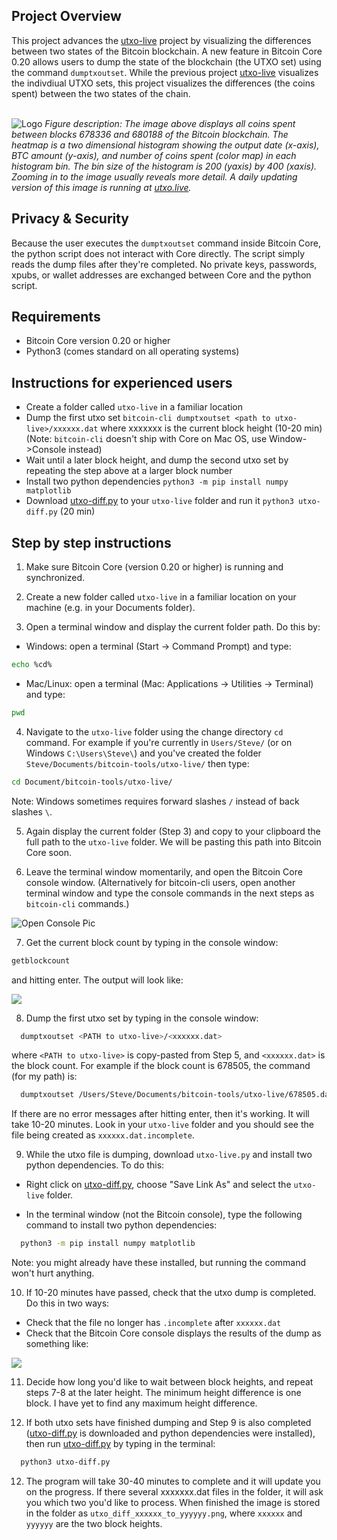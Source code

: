 <!-- ABOUT THE PROJECT -->

## Project Overview

This project advances the <a href='https://github.com/Unbesteveable/utxo-live'>utxo-live</a> project by visualizing the differences between two states of the Bitcoin blockchain. A new feature in Bitcoin Core 0.20 allows users to dump the state of the blockchain (the UTXO set) using the command `dumptxoutset`. While the previous project <a href='https://github.com/Unbesteveable/utxo-live'>utxo-live</a> visualizes the indivdiual UTXO sets, this project visualizes the differences (the coins spent) between the two states of the chain.
 
<br>

<img src="https://utxo.live/utxo_diff_678336_to_680188.png" alt="Logo" >
<em>Figure description: The image above displays all coins spent between blocks 678336 and 680188 of the Bitcoin blockchain. The heatmap is a two dimensional histogram showing the output date (x-axis), BTC amount (y-axis), and number of coins spent (color map) in each histogram bin. The bin size of the histogram is 200 (yaxis) by 400 (xaxis). Zooming in to the image usually reveals more detail. A daily updating version of this image is running at <a href=https://utxo.live/changes/yesterday.php/>utxo.live</a>.</em>


## Privacy & Security

Because the user executes the `dumptxoutset` command inside Bitcoin Core, the python script does not interact with Core directly. The script simply reads the dump files after they're completed. No private keys, passwords, xpubs, or wallet addresses are exchanged between Core and the python script.

<!-- Requirements -->
## Requirements
* Bitcoin Core version 0.20 or higher
* Python3 (comes standard on all operating systems)


## Instructions for experienced users
* Create a folder called `utxo-live` in a familiar location
* Dump the first utxo set `bitcoin-cli dumptxoutset <path to utxo-live>/xxxxxx.dat` where xxxxxxx is the current block height (10-20 min)
   (Note: `bitcoin-cli` doesn't ship with Core on Mac OS, use Window->Console instead)
* Wait until a later block height, and dump the second utxo set by repeating the step above at a larger block number
* Install two python dependencies `python3 -m pip install numpy matplotlib` 
* Download <a href='https://github.com/Unbesteveable/utxo-diff/raw/main/utxo-diff.py'>utxo-diff.py<a> to your `utxo-live` folder and run it `python3 utxo-diff.py` (20 min)

## Step by step instructions
1. Make sure Bitcoin Core (version 0.20 or higher) is running and synchronized.

2. Create a new folder called `utxo-live` in a familiar location on your machine (e.g. in your Documents folder).

3. Open a terminal window and display the current folder path. Do this by:

  * Windows: open a terminal (Start -> Command Prompt) and type: 
  ```sh
  echo %cd%
  ```
  
  * Mac/Linux: open a terminal (Mac: Applications -> Utilities -> Terminal) and type:
  ```sh
  pwd
  ```
  
4. Navigate to the `utxo-live` folder using the change directory `cd` command. For example if you're currently in `Users/Steve/` (or on Windows `C:\Users\Steve\`) and you've created the folder  `Steve/Documents/bitcoin-tools/utxo-live/` then type: 

  ```sh
  cd Document/bitcoin-tools/utxo-live/
  ```
  Note: Windows sometimes requires forward slashes `/` instead of back slashes `\`.
  
5. Again display the current folder (Step 3) and copy to your clipboard the full path to the `utxo-live` folder. We will be pasting this path into Bitcoin Core soon.

6. Leave the terminal window momentarily, and open the Bitcoin Core console window. (Alternatively for bitcoin-cli users, open another terminal window and type the console commands in the next steps as `bitcoin-cli` commands.)

<img src="https://miro.medium.com/max/1098/1*DEukIfd6csdA6bbl2K5sSg.jpeg" alt="Open Console Pic" >

7. Get the current block count by typing in the console window:

  ```sh
  getblockcount
  ```
  and hitting enter. The output will look like:

<img src="https://utxo.live/getblockcount.png">
 

8. Dump the first utxo set by typing in the console window:

```sh
  dumptxoutset <PATH to utxo-live>/<xxxxxx.dat>
  ```
  where `<PATH to utxo-live>` is copy-pasted from Step 5, and `<xxxxxx.dat>` is the block count. For example if the block count is 678505, the command (for my path) is:

```sh
  dumptxoutset /Users/Steve/Documents/bitcoin-tools/utxo-live/678505.dat
  ```
  If there are no error messages after hitting enter, then it's working. It will take 10-20 minutes. Look in your `utxo-live` folder and you should see the file being created as `xxxxxx.dat.incomplete`.

9. While the utxo file is dumping, download `utxo-live.py` and install two python dependencies. To do this:
 
 * Right click on <a href='https://github.com/Unbesteveable/utxo-diff/raw/main/utxo-diff.py'>utxo-diff.py<a>, choose "Save Link As" and select the `utxo-live` folder.

 * In the terminal window (not the Bitcoin console), type the following command to install two python dependencies:
```sh
  python3 -m pip install numpy matplotlib
  ```

   Note: you might already have these installed, but running the command won't hurt anything.

10. If 10-20 minutes have passed, check that the utxo dump is completed. Do this in two ways:

   * Check that the file no longer has `.incomplete` after `xxxxxx.dat` 
   * Check that the Bitcoin Core console displays the results of the dump as something like:

<img src="https://utxo.live/dump_output2.png">

11. Decide how long you'd like to wait between block heights, and repeat steps 7-8 at the later height. The minimum height difference is one block. I have yet to find any maximum height difference. 

11. If both utxo sets have finished dumping and Step 9 is also completed (<a href='https://github.com/Unbesteveable/utxo-diff/raw/main/utxo-diff.py'>utxo-diff.py<a> is downloaded and python dependencies were installed), then run <a href='https://github.com/Unbesteveable/utxo-diff/raw/main/utxo-diff.py'>utxo-diff.py<a> by typing in the terminal:

```sh
  python3 utxo-diff.py
  ```

12. The program will take 30-40 minutes to complete and it will update you on the progress. If there several xxxxxxx.dat files in the folder, it will ask you which two you'd like to process. When finished the image is stored in the folder as `utxo_diff_xxxxxx_to_yyyyyy.png`, where `xxxxxx` and `yyyyyy` are the two block heights.

 
 
